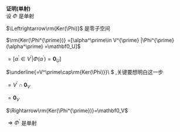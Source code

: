 **证明(单射)**  
设 $\Phi$ 是单射  
  
 $\Leftrightarrow\rm{Ker(\Phi)}$ 是零子空间  
  
 $\rm{Ker(\Phi^{\prime})}  
=[\alpha^\prime\in V^{\prime}  
|\Phi^{\prime}(\alpha^\prime)  
=\mathbf0_U]$   
  
 $=[\alpha^\prime\in V^{\prime}  
|\Phi(\alpha^\prime)=\mathbf0_U]$   
  
 $\underline{=V^\prime\cap\rm{Ker(\Phi)}}\ $ ,关键要想明白这一步  
  
 $=V^\prime\cap\mathbf0_V$   
  
 $=\mathbf0_V$   
  
  
 $\Rightarrow\rm{Ker(\Phi^{\prime})}=\mathbf0_V$   
  
 $\Rightarrow\Phi^{\prime}$ 是单射  
  
